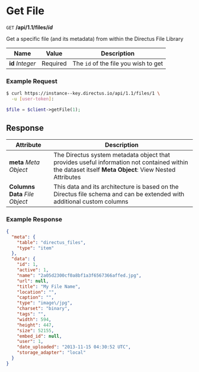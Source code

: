 # Get File

<span class="request">`GET` **/api/1.1/files/_id_**</span>

<span class="description">Get a specific file (and its metadata) from within the Directus File Library</span>

<span class="arguments">Name</span> | Value | Description
--------|-----|------------
**id** _Integer_ | <span class="required">Required</span> | The `id` of the file you wish to get

### Example Request

```bash
$ curl https://instance--key.directus.io/api/1.1/files/1 \
  -u [user-token]:
```

```php
$file = $client->getFile(1);
```

## Response

<span class="attributes">Attribute</span> | Description
--------|------------
**meta** _Meta Object_ | The Directus system metadata object that provides useful information not contained within the dataset itself <a class="object">**Meta Object**: View Nested Attributes</a>
**Columns Data** _File Object_ | <span class="custom">This data and its architecture is based on the Directus file schema and can be extended with additional custom columns</span>

### Example Response

```json
{
  "meta": {
    "table": "directus_files",
    "type": "item"
  },
  "data": {
    "id": 1,
    "active": 1,
    "name": "2a05d2300cf0a8bf1a3f6567366affed.jpg",
    "url": null,
    "title": "My File Name",
    "location": "",
    "caption": "",
    "type": "image\/jpg",
    "charset": "binary",
    "tags": "",
    "width": 594,
    "height": 447,
    "size": 52155,
    "embed_id": null,
    "user": 1,
    "date_uploaded": "2013-11-15 04:30:52 UTC",
    "storage_adapter": "local"
  }
}
```
